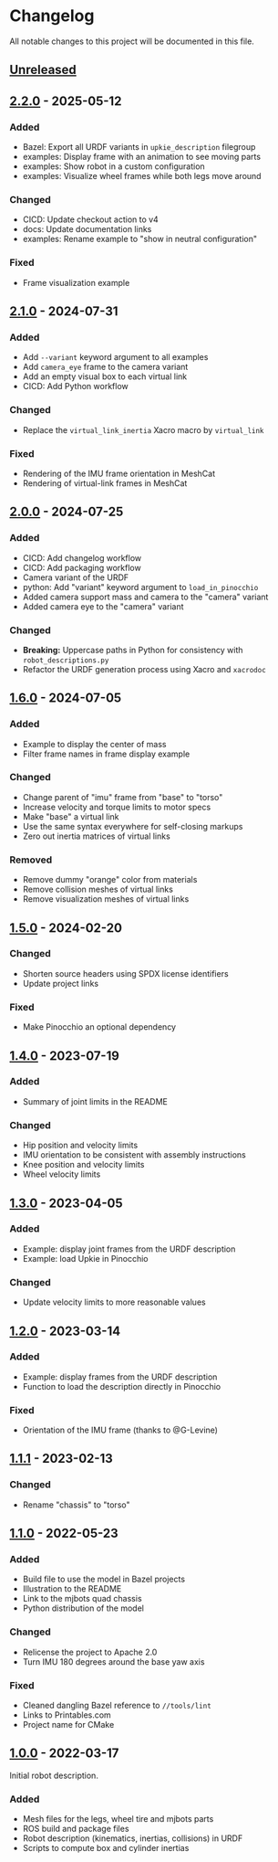 # Changelog

All notable changes to this project will be documented in this file.

## [Unreleased]

## [2.2.0] - 2025-05-12

### Added

- Bazel: Export all URDF variants in `upkie_description` filegroup
- examples: Display frame with an animation to see moving parts
- examples: Show robot in a custom configuration
- examples: Visualize wheel frames while both legs move around

### Changed

- CICD: Update checkout action to v4
- docs: Update documentation links
- examples: Rename example to "show in neutral configuration"

### Fixed

- Frame visualization example

## [2.1.0] - 2024-07-31

### Added

- Add ``--variant`` keyword argument to all examples
- Add ``camera_eye`` frame to the camera variant
- Add an empty visual box to each virtual link
- CICD: Add Python workflow

### Changed

- Replace the `virtual_link_inertia` Xacro macro by `virtual_link`

### Fixed

- Rendering of the IMU frame orientation in MeshCat
- Rendering of virtual-link frames in MeshCat

## [2.0.0] - 2024-07-25

### Added

- CICD: Add changelog workflow
- CICD: Add packaging workflow
- Camera variant of the URDF
- python: Add "variant" keyword argument to `load_in_pinocchio`
- Added camera support mass and camera to the "camera" variant
- Added camera eye to the "camera" variant
### Changed

- **Breaking:** Uppercase paths in Python for consistency with `robot_descriptions.py`
- Refactor the URDF generation process using Xacro and `xacrodoc`

## [1.6.0] - 2024-07-05

### Added

- Example to display the center of mass
- Filter frame names in frame display example

### Changed

- Change parent of "imu" frame from "base" to "torso"
- Increase velocity and torque limits to motor specs
- Make "base" a virtual link
- Use the same syntax everywhere for self-closing markups
- Zero out inertia matrices of virtual links

### Removed

- Remove dummy "orange" color from materials
- Remove collision meshes of virtual links
- Remove visualization meshes of virtual links

## [1.5.0] - 2024-02-20

### Changed

- Shorten source headers using SPDX license identifiers
- Update project links

### Fixed

- Make Pinocchio an optional dependency

## [1.4.0] - 2023-07-19

### Added

- Summary of joint limits in the README

### Changed

- Hip position and velocity limits
- IMU orientation to be consistent with assembly instructions
- Knee position and velocity limits
- Wheel velocity limits

## [1.3.0] - 2023-04-05

### Added

- Example: display joint frames from the URDF description
- Example: load Upkie in Pinocchio

### Changed

- Update velocity limits to more reasonable values

## [1.2.0] - 2023-03-14

### Added

- Example: display frames from the URDF description
- Function to load the description directly in Pinocchio

### Fixed

- Orientation of the IMU frame (thanks to @G-Levine)

## [1.1.1] - 2023-02-13

### Changed

- Rename "chassis" to "torso"

## [1.1.0] - 2022-05-23

### Added

- Build file to use the model in Bazel projects
- Illustration to the README
- Link to the mjbots quad chassis
- Python distribution of the model

### Changed

- Relicense the project to Apache 2.0
- Turn IMU 180 degrees around the base yaw axis

### Fixed

- Cleaned dangling Bazel reference to ``//tools/lint``
- Links to Printables.com
- Project name for CMake

## [1.0.0] - 2022-03-17

Initial robot description.

### Added

- Mesh files for the legs, wheel tire and mjbots parts
- ROS build and package files
- Robot description (kinematics, inertias, collisions) in URDF
- Scripts to compute box and cylinder inertias

[unreleased]: https://github.com/upkie/upkie_description/compare/v2.2.0...HEAD
[2.2.0]: https://github.com/upkie/upkie_description/compare/v2.1.0...v2.2.0
[2.1.0]: https://github.com/upkie/upkie_description/compare/v2.0.0...v2.1.0
[2.0.0]: https://github.com/upkie/upkie_description/compare/v1.6.0...v2.0.0
[1.6.0]: https://github.com/upkie/upkie_description/compare/v1.5.0...v1.6.0
[1.5.0]: https://github.com/upkie/upkie_description/compare/v1.4.0...v1.5.0
[1.4.0]: https://github.com/upkie/upkie_description/compare/v1.3.0...v1.4.0
[1.3.0]: https://github.com/upkie/upkie_description/compare/v1.2.0...v1.3.0
[1.2.0]: https://github.com/upkie/upkie_description/compare/v1.1.1...v1.2.0
[1.1.1]: https://github.com/upkie/upkie_description/compare/v1.1.0...v1.1.1
[1.1.0]: https://github.com/upkie/upkie_description/compare/v1.0.0...v1.1.0
[1.0.0]: https://github.com/upkie/upkie_description/releases/tag/v1.0.0
